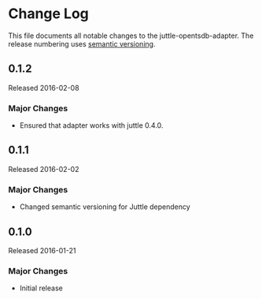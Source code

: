 # Change Log
This file documents all notable changes to the juttle-opentsdb-adapter. The release numbering uses [semantic versioning](http://semver.org).

## 0.1.2
Released 2016-02-08

### Major Changes
- Ensured that adapter works with juttle 0.4.0.

## 0.1.1
Released 2016-02-02

### Major Changes
- Changed semantic versioning for Juttle dependency

## 0.1.0
Released 2016-01-21

### Major Changes
- Initial release
